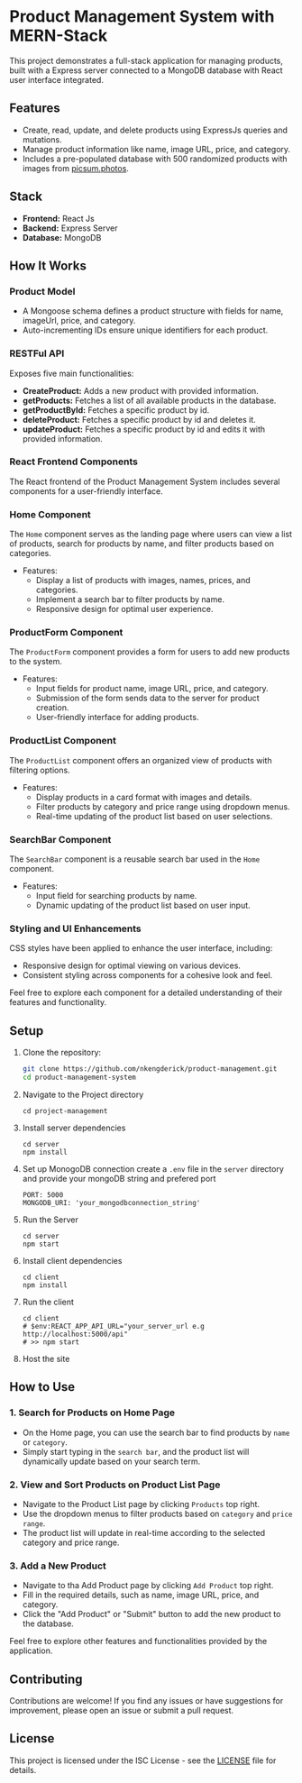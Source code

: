# Product Management System with MERN-Stack

This project demonstrates a full-stack application for managing products, built with a Express server connected to a MongoDB database with React user interface integrated.

## Features

- Create, read, update, and delete products using ExpressJs queries and mutations.
- Manage product information like name, image URL, price, and category.
- Includes a pre-populated database with 500 randomized products with images from [picsum.photos](https://picsum.photos/).

## Stack

- **Frontend:** React Js
- **Backend:** Express Server
- **Database:** MongoDB

## How It Works

### Product Model

- A Mongoose schema defines a product structure with fields for name, imageUrl, price, and category.
- Auto-incrementing IDs ensure unique identifiers for each product.

### RESTFul API

Exposes five main functionalities:

- **CreateProduct:** Adds a new product with provided information.
- **getProducts:** Fetches a list of all available products in the database.
- **getProductById:** Fetches a specific product by id.
- **deleteProduct:** Fetches a specific product by id and deletes it.
- **updateProduct:** Fetches a specific product by id and edits it with provided information.

### React Frontend Components

The React frontend of the Product Management System includes several components for a user-friendly interface.

### Home Component

The `Home` component serves as the landing page where users can view a list of products, search for products by name, and filter products based on categories.

- Features:
  - Display a list of products with images, names, prices, and categories.
  - Implement a search bar to filter products by name.
  - Responsive design for optimal user experience.

### ProductForm Component

The `ProductForm` component provides a form for users to add new products to the system.

- Features:
  - Input fields for product name, image URL, price, and category.
  - Submission of the form sends data to the server for product creation.
  - User-friendly interface for adding products.

### ProductList Component

The `ProductList` component offers an organized view of products with filtering options.

- Features:
  - Display products in a card format with images and details.
  - Filter products by category and price range using dropdown menus.
  - Real-time updating of the product list based on user selections.

### SearchBar Component

The `SearchBar` component is a reusable search bar used in the `Home` component.

- Features:
  - Input field for searching products by name.
  - Dynamic updating of the product list based on user input.

### Styling and UI Enhancements

CSS styles have been applied to enhance the user interface, including:

- Responsive design for optimal viewing on various devices.
- Consistent styling across components for a cohesive look and feel.

Feel free to explore each component for a detailed understanding of their features and functionality.


## Setup

1. Clone the repository:

   ```bash
   git clone https://github.com/nkengderick/product-management.git
   cd product-management-system

2. Navigate to the Project directory
    ```
    cd project-management
    ```

3. Install server dependencies
    ```
    cd server
    npm install
    ```

4. Set up MonogoDB connection
create a `.env` file in the `server` directory and provide your mongoDB string and prefered port

    ```
    PORT: 5000
    MONGODB_URI: 'your_mongodbconnection_string'
    ```

5. Run the Server

    ```
    cd server
    npm start
    ```
6. Install client dependencies
    ```
    cd client
    npm install
    ```

7. Run the client
    ```
    cd client
    # $env:REACT_APP_API_URL="your_server_url e.g http://localhost:5000/api"
    # >> npm start
    ```
8. Host the site


## How to Use

### 1. Search for Products on Home Page
  
- On the Home page, you can use the search bar to find products by `name` or `category`.
- Simply start typing in the `search bar`, and the product list will dynamically update based on your search term.
  
### 2. View and Sort Products on Product List Page

- Navigate to the Product List page by clicking `Products` top right.
- Use the dropdown menus to filter products based on `category` and `price range`.
- The product list will update in real-time according to the selected category and price range.
  
### 3. Add a New Product
  
- Navigate to tha Add Product page by clicking `Add Product` top right.
- Fill in the required details, such as name, image URL, price, and category.
- Click the "Add Product" or "Submit" button to add the new product to the database.

Feel free to explore other features and functionalities provided by the application.

## Contributing

Contributions are welcome! If you find any issues or have suggestions for improvement, please open an issue or submit a pull request.

## License

This project is licensed under the ISC License - see the [LICENSE](LICENSE) file for details.

